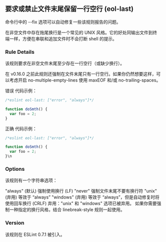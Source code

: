 ## 要求或禁止文件末尾保留一行空行 (eol-last)

命令行中的 --fix 选项可以自动修复一些该规则报告的问题。

在非空文件中存在拖尾换行是一个常见的 UNIX 风格。它的好处同输出文件到终端一样，方便在串联和追加文件时不会打断 shell 的提示。

### Rule Details
该规则要求在非空文件末尾至少存在一行空行（或缺少换行）。

在 v0.16.0 之前此规则还强制在文件末尾只有一行空行。如果你仍然想要这样，可以考虑开启 no-multiple-empty-lines 使用 maxEOF 和/或 no-trailing-spaces。

错误 代码示例：
```js
/*eslint eol-last: ["error", "always"]*/

function doSmth() {
  var foo = 2;
}
```

正确 代码示例：
```js
/*eslint eol-last: ["error", "always"]*/

function doSmth() {
  var foo = 2;
}\n
```

### Options
该规则有一个字符串选项：

"always" (默认) 强制使用换行 (LF)
"never" 强制文件末尾不要有换行符
"unix" (弃用) 等效于 “always”
"windows" (弃用) 等效于 “always”，但是自动修复时将使用回车换行 (CRLF)
弃用："unix" 和 "windows" 选项已被弃用。 如果你需要强制一种指定的换行风格，结合 linebreak-style 规则一起使用。

### Version
该规则在 ESLint 0.7.1 被引入。
